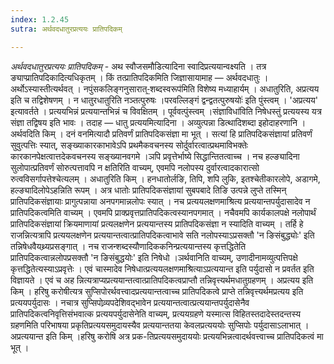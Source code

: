 ```yaml
---
index: 1.2.45
sutra: अर्थवदधातुरप्रत्ययः प्रातिपदिकम्

---
```

_अर्थवदधातुरप्रत्ययः प्रातिपदिकम्_ - अथ स्वौजसमौडित्यादिना स्वादिप्रत्ययान्वक्ष्यति । तत्र ङ्याप्प्रातिपदिकादित्यधिकृतम् । किं तत्प्रातिपदिकमिति जिज्ञासायामाह — अर्थवदधातुः । अर्थोऽस्यास्तीत्यर्थवत् । नपुंसकलिङ्गनुसारात्-॒शब्दस्वरूप॑मिति विशेष्य मध्याहार्यम् । अधातुरिति, अप्रत्यय इति च तद्विशेषणम् । न धातुरधातुरिति नञ्तत्पुरुषः ।परवल्लिङ्गं द्वन्द्वतत्पुरुषयोः॑ इति पुंस्त्वम् । 'अप्रत्यय' इत्यावर्तते । प्रत्ययभिन्नं प्रत्ययान्तभिन्नं च विवक्षितम् । पूर्ववत्पुंस्त्वम् ।संज्ञाविधा॑विति निषेधस्तुं प्रत्ययस्य यत्र संज्ञा तद्विषय इति भावः । तदाह — धातु प्रत्ययमित्यादिना । अव्युत्पन्ना डित्थादिशब्दा इहोदाहरणानि । अर्थवदिति किम्  । दनं वनमित्यादौ प्रतिवर्णं प्रातिपदिकसंज्ञा मा भूत् । सत्यां हि प्रातिपदिकसंज्ञायां प्रतिवर्णं सुवुत्पत्तिः स्यात्, सङ्ख्याकारकाभावेऽपि प्रथमैकवचनस्य सोर्दुर्वारत्वात्प्रथमाविभक्तेः कारकानपेक्षत्वात्तदेकवचनस्य सङ्ख्यानवगमे ।ञपि प्रवृत्तेर्भाष्ये सिद्धान्तितत्वाच्च । नच हल्ङ्यादिना सुलोपात्प्रतिवर्णं सोरुत्पत्तावपि न क्षतिरिति वाच्यम्, एवमपि नलोपस्य दुर्वारत्वादकारात्सो रुत्वविसर्गापत्तेश्चेत्यलम् । अधातुरिति किम्  । हनधातोर्लङि, तिपि, शपि लुकि, इतश्चेतीकारलोपे, अडागमे, हल्ङ्यादिलोपेऽहन्निति रूपम् । अत्र धातोः प्रातिपदिकसंज्ञायां सुबपबादे तिङि उत्पन्ने लुप्ते तस्मिन् प्रातिपदिकसंज्ञायाः प्रागुत्पन्नाया अनपगमान्नलोपः स्यात् । नच प्रत्ययलक्षणमाश्रित्य प्रत्ययान्तपर्युदासादेव न प्रातिपदिकत्वमिति वाच्यम् । एवमपि प्राक्प्रवृत्तप्रातिपदिकत्वस्यानपगमात् । नचैवमपि कार्यकालपक्षे नलोपार्थं प्रातिपदिकसंज्ञायां क्रियमाणायां प्रत्यलक्षणेन प्रत्ययान्तस्य प्रातिपदिकसंज्ञा न स्यादिति वाच्यम् । तर्हि हे राजन्नित्यत्रापि प्रत्ययलक्षणेन प्रत्ययान्तत्वात्प्रातिपदिकत्वाभावे सति नलोपस्याऽप्रसक्तौ 'न ङिसंबुद्ध्योः' इति तन्निषेधवैयथ्र्यप्रसङ्गात् । नच राजन्शब्दस्यौणादिककनिन्प्रत्ययान्तस्य कृत्तद्धितेति प्रातिपदिकत्वान्नलोपप्रसक्तौ 'न ङिसंबुद्धयोः' इति निषेधो ।ञर्थवानिति वाच्यम्, उणादीनामव्युत्पत्तिपक्षे कृत्तद्धितेत्यस्याऽप्रवृत्तेः । एवं चास्मादेव निषेधात्प्रत्ययलक्षणमाश्रित्याऽप्रत्ययान्त इति पर्युदासो न प्रवर्तत इति विज्ञायते । एवं च अह न्नित्यत्राप्यप्रत्ययान्तत्वात्प्रातिपदिकत्वप्राप्तौ तन्निवृत्त्यर्थमधातुग्रहणम् । अप्रत्यय इति किम्  । हरिषु करोषीत्यत्र सुप्सिपोरर्थवत्त्वादप्रत्ययान्तत्वाच्च प्रातिपदिकत्वे प्राप्ते तन्निवृत्त्यर्थमप्रत्यय इति प्रत्ययपर्युदासः । नचात्र सुप्सिपोव्र्यपदेशिवद्भावेन प्रत्ययान्तत्वात्प्रत्ययान्तपर्युदासेनैव प्रातिपदिकत्वनिवृत्तिसंभवात्क प्रत्ययपर्युदासेनेति वाच्यम्, प्रत्ययग्रहणे यस्मात्स विहितस्तदादेस्तदन्तस्य ग्रहणमिति परिभाषया प्रकृतिप्रत्ययसमुदायस्यैव प्रत्ययान्ततया केवलप्रत्यययोः सुप्सिपोः पर्युदासाऽलाभात् । अप्रत्ययान्त इति किम्  ।हरिषु करोषि अत्र प्रक-तिप्रत्ययसमुदाययोः प्रत्ययभिन्नत्वादर्थवत्त्वाच्च प्रातिपदिकत्वं मा भूत् । 